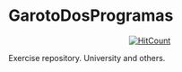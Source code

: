 # GarotoDosProgramas

<div align="center">

[![HitCount](http://hits.dwyl.com/jeffersonjpr/garotoDosProgramas.svg)](http://hits.dwyl.com/jeffersonjpr/garotoDosProgramas)  

</div>

Exercise repository.
University and others.
